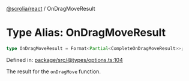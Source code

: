 [@scrolia/react](../README.md) / OnDragMoveResult

# Type Alias: OnDragMoveResult

```ts
type OnDragMoveResult = Format<Partial<CompleteOnDragMoveResult>>;
```

Defined in: [package/src/@types/options.ts:104](https://github.com/scrolia/react/blob/bef514f38138f6c060ddd0fad9edaba13d77962a/package/src/@types/options.ts#L104)

The result for the `onDragMove` function.
